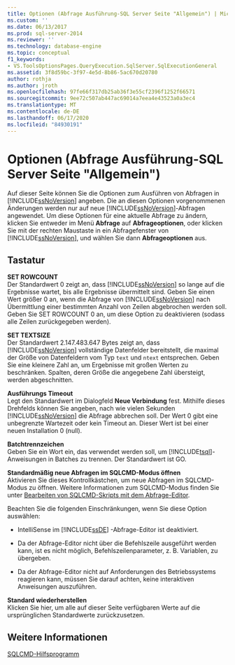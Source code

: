 ```yaml
---
title: Optionen (Abfrage Ausführung-SQL Server Seite "Allgemein") | Microsoft-Dokumentation
ms.custom: ''
ms.date: 06/13/2017
ms.prod: sql-server-2014
ms.reviewer: ''
ms.technology: database-engine
ms.topic: conceptual
f1_keywords:
- VS.ToolsOptionsPages.QueryExecution.SqlServer.SqlExecutionGeneral
ms.assetid: 3f8d59bc-3f97-4e5d-8b86-5ac670d20780
author: rothja
ms.author: jroth
ms.openlocfilehash: 97fe66f317db25ab36f3e55cf2396f1252f66571
ms.sourcegitcommit: 9ee72c507ab447ac69014a7eea4e43523a0a3ec4
ms.translationtype: MT
ms.contentlocale: de-DE
ms.lasthandoff: 06/17/2020
ms.locfileid: "84930191"
---
```

# <a name="options-query-execution-sql-server-general-page"></a>Optionen (Abfrage Ausführung-SQL Server Seite "Allgemein")
  Auf dieser Seite können Sie die Optionen zum Ausführen von Abfragen in [!INCLUDE[ssNoVersion](../includes/ssnoversion-md.md)] angeben. Die an diesen Optionen vorgenommenen Änderungen werden nur auf neue [!INCLUDE[ssNoVersion](../includes/ssnoversion-md.md)]-Abfragen angewendet. Um diese Optionen für eine aktuelle Abfrage zu ändern, klicken Sie entweder im Menü **Abfrage** auf **Abfrageoptionen**, oder klicken Sie mit der rechten Maustaste in ein Abfragefenster von [!INCLUDE[ssNoVersion](../includes/ssnoversion-md.md)], und wählen Sie dann **Abfrageoptionen** aus.  
  
## <a name="options"></a>Tastatur  
 **SET ROWCOUNT**  
 Der Standardwert 0 zeigt an, dass [!INCLUDE[ssNoVersion](../includes/ssnoversion-md.md)] so lange auf die Ergebnisse wartet, bis alle Ergebnisse übermittelt sind. Geben Sie einen Wert größer 0 an, wenn die Abfrage von [!INCLUDE[ssNoVersion](../includes/ssnoversion-md.md)] nach Übermittlung einer bestimmten Anzahl von Zeilen abgebrochen werden soll. Geben Sie SET ROWCOUNT 0 an, um diese Option zu deaktivieren (sodass alle Zeilen zurückgegeben werden).  
  
 **SET TEXTSIZE**  
 Der Standardwert 2.147.483.647 Bytes zeigt an, dass [!INCLUDE[ssNoVersion](../includes/ssnoversion-md.md)] vollständige Datenfelder bereitstellt, die maximal der Größe von Datenfeldern vom Typ `text` und `ntext` entsprechen. Geben Sie eine kleinere Zahl an, um Ergebnisse mit großen Werten zu beschränken. Spalten, deren Größe die angegebene Zahl übersteigt, werden abgeschnitten.  
  
 **Ausführungs Timeout**  
 Legt den Standardwert im Dialogfeld **Neue Verbindung** fest. Mithilfe dieses Drehfelds können Sie angeben, nach wie vielen Sekunden [!INCLUDE[ssNoVersion](../includes/ssnoversion-md.md)] die Abfrage abbrechen soll. Der Wert 0 gibt eine unbegrenzte Wartezeit oder kein Timeout an. Dieser Wert ist bei einer neuen Installation 0 (null).  
  
 **Batchtrennzeichen**  
 Geben Sie ein Wort ein, das verwendet werden soll, um [!INCLUDE[tsql](../includes/tsql-md.md)]-Anweisungen in Batches zu trennen. Der Standardwert ist GO.  
  
 **Standardmäßig neue Abfragen im SQLCMD-Modus öffnen**  
 Aktivieren Sie dieses Kontrollkästchen, um neue Abfragen im SQLCMD-Modus zu öffnen. Weitere Informationen zum SQLCMD-Modus finden Sie unter [Bearbeiten von SQLCMD-Skripts mit dem Abfrage-Editor](../relational-databases/scripting/edit-sqlcmd-scripts-with-query-editor.md).  
  
 Beachten Sie die folgenden Einschränkungen, wenn Sie diese Option auswählen:  
  
-   IntelliSense im [!INCLUDE[ssDE](../includes/ssde-md.md)] -Abfrage-Editor ist deaktiviert.  
  
-   Da der Abfrage-Editor nicht über die Befehlszeile ausgeführt werden kann, ist es nicht möglich, Befehlszeilenparameter, z. B. Variablen, zu übergeben.  
  
-   Da der Abfrage-Editor nicht auf Anforderungen des Betriebssystems reagieren kann, müssen Sie darauf achten, keine interaktiven Anweisungen auszuführen.  
  
 **Standard wiederherstellen**  
 Klicken Sie hier, um alle auf dieser Seite verfügbaren Werte auf die ursprünglichen Standardwerte zurückzusetzen.  
  
## <a name="see-also"></a>Weitere Informationen  
 [SQLCMD-Hilfsprogramm](../tools/sqlcmd-utility.md)  
  
  
